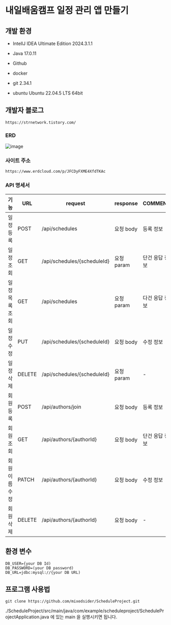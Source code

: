 # 내일배움캠프 일정 관리 앱 만들기


## 개발 환경
- IntellJ IDEA Ultimate Edition 2024.3.1.1

- Java 17.0.11

- Github

- docker

- git 2.34.1

- ubuntu Ubuntu 22.04.5 LTS 64bit


## 개발자 블로그

    https://strnetwork.tistory.com/

### ERD

![image](https://github.com/user-attachments/assets/7d653971-c528-4a8c-8fe7-224e2470bdaf)

### 사이트 주소

    https://www.erdcloud.com/p/JFCDyFXME4XfdTKAc

### API 명세서

|기능|URL|request|response|COMMENT|정상응답|잘못된 응답|
|---|---|---|---|-------|------|-------|
|일정 등록|POST|/api/schedules|요청 body|등록 정보|201: 정상등록|400: 잘못된 요청|
|일정 조회|GET|/api/schedules/{scheduleId}|요청 param|단건 응답 정보|200: 정상조회|404: NOT_FOUND|
|일정 목록 조회|GET|/api/schedules|요청 param|다건 응답 정보|200: 정상조회|-|
|일정 수정|PUT|/api/schedules/{scheduleId}|요청 body|수정 정보|200: 정상수정|404: NOT_FOUND|
|일정 삭제|DELETE|/api/schedules/{scheduleId}|요청 param|-|200: 정상삭제|404: NOT_FOUND|
|회원 등록|POST|/api/authors/join|요청 body|등록 정보| (200)정상등록|(400)잘못된 요청|
|회원 조회|GET|/api/authors/{authorId}|요청 body|단건 응답 정보|(200)정상조회|404: NOT_FOUND|
|회원 이름 수정|PATCH|/api/authors/{authorId}|요청 body|수정 정보|200: 정상수정|404: NOT_FOUND, 400: BAD_REQUEST|
|회원 삭제|DELETE|/api/authors/{authorId}|요청 body|-|200: 정상삭제|400: BAD_REQUEST|

## 환경 변수

    DB_USER={your DB Id)
    DB_PASSWORD=(your DB password)
    DB_URL=jdbc:mysql://{your DB URL)


## 프로그램 사용법

    git clone https://github.com/mixedsider/ScheduleProject.git

./ScheduleProject/src/main/java/com/example/scheduleproject/ScheduleProjectApplication.java 에 있는 main 을 실행시키면 됩니다.

